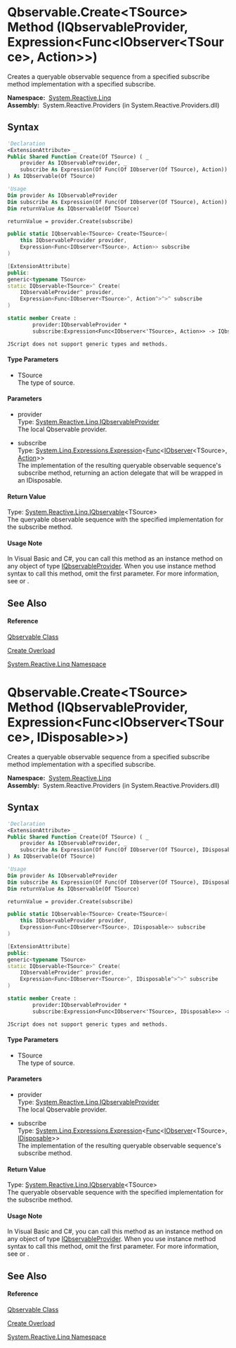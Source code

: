 # Qbservable.Create\<TSource\> Method (IQbservableProvider, Expression\<Func\<IObserver\<TSource\>, Action\>\>)

Creates a queryable observable sequence from a specified subscribe method implementation with a specified subscribe.

**Namespace:**  [System.Reactive.Linq](System.Reactive.Linq\System.Reactive.Linq.md)  
**Assembly:**  System.Reactive.Providers (in System.Reactive.Providers.dll)

## Syntax

```vb
'Declaration
<ExtensionAttribute> _
Public Shared Function Create(Of TSource) ( _
    provider As IQbservableProvider, _
    subscribe As Expression(Of Func(Of IObserver(Of TSource), Action)) _
) As IQbservable(Of TSource)
```

```vb
'Usage
Dim provider As IQbservableProvider
Dim subscribe As Expression(Of Func(Of IObserver(Of TSource), Action))
Dim returnValue As IQbservable(Of TSource)

returnValue = provider.Create(subscribe)
```

```csharp
public static IQbservable<TSource> Create<TSource>(
    this IQbservableProvider provider,
    Expression<Func<IObserver<TSource>, Action>> subscribe
)
```

```c++
[ExtensionAttribute]
public:
generic<typename TSource>
static IQbservable<TSource>^ Create(
    IQbservableProvider^ provider, 
    Expression<Func<IObserver<TSource>^, Action^>^>^ subscribe
)
```

```fsharp
static member Create : 
        provider:IQbservableProvider * 
        subscribe:Expression<Func<IObserver<'TSource>, Action>> -> IQbservable<'TSource> 
```

```jscript
JScript does not support generic types and methods.
```

#### Type Parameters

- TSource  
  The type of source.

#### Parameters

- provider  
  Type: [System.Reactive.Linq.IQbservableProvider](IQbservableProvider\IQbservableProvider.md)  
  The local Qbservable provider.

- subscribe  
  Type: [System.Linq.Expressions.Expression](https://msdn.microsoft.com/en-us/library/Bb335710)\<[Func](https://msdn.microsoft.com/en-us/library/Bb549151)\<[IObserver](https://msdn.microsoft.com/en-us/library/Dd783449)\<TSource\>, [Action](https://msdn.microsoft.com/en-us/library/Bb534741)\>\>  
  The implementation of the resulting queryable observable sequence's subscribe method, returning an action delegate that will be wrapped in an IDisposable.

#### Return Value

Type: [System.Reactive.Linq.IQbservable](IQbservable\IQbservable(TSource).md)\<TSource\>  
The queryable observable sequence with the specified implementation for the subscribe method.

#### Usage Note

In Visual Basic and C\#, you can call this method as an instance method on any object of type [IQbservableProvider](IQbservableProvider\IQbservableProvider.md). When you use instance method syntax to call this method, omit the first parameter. For more information, see [](https://msdn.microsoft.com/en-us/library/Bb384936) or [](https://msdn.microsoft.com/en-us/library/Bb383977).

## See Also

#### Reference

[Qbservable Class](Qbservable\Qbservable.md)

[Create Overload](Create\Qbservable.Create.md)

[System.Reactive.Linq Namespace](System.Reactive.Linq\System.Reactive.Linq.md)









# Qbservable.Create\<TSource\> Method (IQbservableProvider, Expression\<Func\<IObserver\<TSource\>, IDisposable\>\>)

Creates a queryable observable sequence from a specified subscribe method implementation with a specified subscribe.

**Namespace:**  [System.Reactive.Linq](System.Reactive.Linq\System.Reactive.Linq.md)  
**Assembly:**  System.Reactive.Providers (in System.Reactive.Providers.dll)

## Syntax

```vb
'Declaration
<ExtensionAttribute> _
Public Shared Function Create(Of TSource) ( _
    provider As IQbservableProvider, _
    subscribe As Expression(Of Func(Of IObserver(Of TSource), IDisposable)) _
) As IQbservable(Of TSource)
```

```vb
'Usage
Dim provider As IQbservableProvider
Dim subscribe As Expression(Of Func(Of IObserver(Of TSource), IDisposable))
Dim returnValue As IQbservable(Of TSource)

returnValue = provider.Create(subscribe)
```

```csharp
public static IQbservable<TSource> Create<TSource>(
    this IQbservableProvider provider,
    Expression<Func<IObserver<TSource>, IDisposable>> subscribe
)
```

```c++
[ExtensionAttribute]
public:
generic<typename TSource>
static IQbservable<TSource>^ Create(
    IQbservableProvider^ provider, 
    Expression<Func<IObserver<TSource>^, IDisposable^>^>^ subscribe
)
```

```fsharp
static member Create : 
        provider:IQbservableProvider * 
        subscribe:Expression<Func<IObserver<'TSource>, IDisposable>> -> IQbservable<'TSource> 
```

```jscript
JScript does not support generic types and methods.
```

#### Type Parameters

- TSource  
  The type of source.

#### Parameters

- provider  
  Type: [System.Reactive.Linq.IQbservableProvider](IQbservableProvider\IQbservableProvider.md)  
  The local Qbservable provider.

- subscribe  
  Type: [System.Linq.Expressions.Expression](https://msdn.microsoft.com/en-us/library/Bb335710)\<[Func](https://msdn.microsoft.com/en-us/library/Bb549151)\<[IObserver](https://msdn.microsoft.com/en-us/library/Dd783449)\<TSource\>, [IDisposable](https://msdn.microsoft.com/en-us/library/aax125c9)\>\>  
  The implementation of the resulting queryable observable sequence's subscribe method.

#### Return Value

Type: [System.Reactive.Linq.IQbservable](IQbservable\IQbservable(TSource).md)\<TSource\>  
The queryable observable sequence with the specified implementation for the subscribe method.

#### Usage Note

In Visual Basic and C\#, you can call this method as an instance method on any object of type [IQbservableProvider](IQbservableProvider\IQbservableProvider.md). When you use instance method syntax to call this method, omit the first parameter. For more information, see [](https://msdn.microsoft.com/en-us/library/Bb384936) or [](https://msdn.microsoft.com/en-us/library/Bb383977).

## See Also

#### Reference

[Qbservable Class](Qbservable\Qbservable.md)

[Create Overload](Create\Qbservable.Create.md)

[System.Reactive.Linq Namespace](System.Reactive.Linq\System.Reactive.Linq.md)









